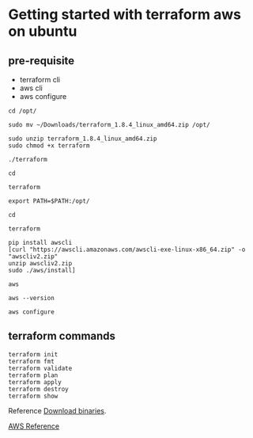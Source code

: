 # Getting started with terraform aws on ubuntu

## pre-requisite
- terraform cli
- aws cli
- aws configure

```
cd /opt/

sudo mv ~/Downloads/terraform_1.8.4_linux_amd64.zip /opt/

sudo unzip terraform_1.8.4_linux_amd64.zip 
sudo chmod +x terraform

./terraform 

cd

terraform

export PATH=$PATH:/opt/

cd

terraform

pip install awscli
[curl "https://awscli.amazonaws.com/awscli-exe-linux-x86_64.zip" -o "awscliv2.zip"
unzip awscliv2.zip
sudo ./aws/install]

aws

aws --version

aws configure
```
## terraform commands
```
terraform init
terraform fmt
terraform validate
terraform plan
terraform apply
terraform destroy
terraform show
```

Reference [Download binaries](https://developer.hashicorp.com/terraform/install?product_intent=terraform#linux).

[AWS Reference](https://docs.aws.amazon.com/cli/latest/userguide/getting-started-install.html)

